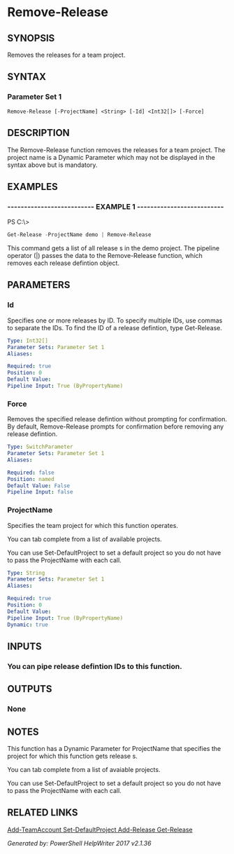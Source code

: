 ﻿# Remove-Release

## SYNOPSIS
Removes the releases for a team project.

## SYNTAX

### Parameter Set 1
```
Remove-Release [-ProjectName] <String> [-Id] <Int32[]> [-Force]
```

## DESCRIPTION
The Remove-Release function removes the releases for a
team project. The project name is a Dynamic Parameter which may not be
displayed in the syntax above but is mandatory.

## EXAMPLES

### -------------------------- EXAMPLE 1 --------------------------
PS C:\\\>
```powershell
Get-Release -ProjectName demo | Remove-Release
```

This command gets a list of all release s in the demo project. The
pipeline operator (\|) passes the data to the Remove-Release
function, which removes each release defintion object.

## PARAMETERS

### Id
Specifies one or more releases by ID. To specify multiple IDs, use
commas to separate the IDs. To find the ID of a release defintion, type
Get-Release.

```yaml
Type: Int32[]
Parameter Sets: Parameter Set 1
Aliases: 

Required: true
Position: 0
Default Value: 
Pipeline Input: True (ByPropertyName)
```

### Force
Removes the specified release defintion without prompting for confirmation.
By default, Remove-Release prompts for confirmation before
removing any release defintion.

```yaml
Type: SwitchParameter
Parameter Sets: Parameter Set 1
Aliases: 

Required: false
Position: named
Default Value: False
Pipeline Input: false
```

### ProjectName
Specifies the team project for which this function operates.

You can tab complete from a list of available projects.

You can use Set-DefaultProject to set a default project so
you do not have to pass the ProjectName with each call.

```yaml
Type: String
Parameter Sets: Parameter Set 1
Aliases: 

Required: true
Position: 0
Default Value: 
Pipeline Input: True (ByPropertyName)
Dynamic: true
```

## INPUTS

### You can pipe release defintion IDs to this function.


## OUTPUTS

### None


## NOTES

This function has a Dynamic Parameter for ProjectName that specifies the
project for which this function gets release s.

You can tab complete from a list of avaiable projects.

You can use Set-DefaultProject to set a default project so you do not have
to pass the ProjectName with each call.

## RELATED LINKS

[Add-TeamAccount
Set-DefaultProject
Add-Release
Get-Release]()


*Generated by: PowerShell HelpWriter 2017 v2.1.36*
